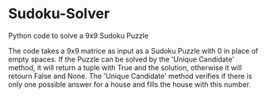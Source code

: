 # Sudoku-Solver
Python code to solve a 9x9 Sudoku Puzzle

The code takes a 9x9 matrice as input as a Sudoku Puzzle with 0 in place of empty spaces.
If the Puzzle can be solved by the 'Unique Candidate' method, it will return a tuple with True and the solution, otherwise it will retourn False and None.
The 'Unique Candidate' method verifies if there is only one possible answer for a house and fills the house with this number.
